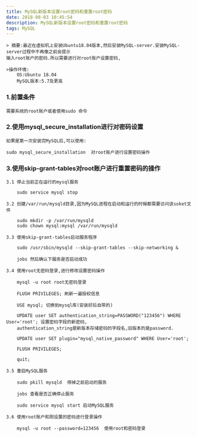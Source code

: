 ```yaml
---
title: MySQL新版本设置root密码和重置root密码
date: 2018-08-03 10:45:54
description: MySQL新版本设置root密码和重置root密码
tags: MySQL
---
```


    > 摘要:最近在虚拟机上安装Ubuntu18.04版本,然后安装MySQL-server.安装MySQL-server过程中不再像之前会提示
    输入root账户的密码.所以需要进行对root账户设置密码,
    
    >操作环境:
        OS:Ubuntu 18.04
        MySQL版本:5.7及更高


### 1.前置条件

    需要系统的root账户或者使用sudo 命令

### 2.使用mysql_secure_installation进行对密码设置

    如果是第一次安装完MySQL后,可以使用:

    sudo mysql_secure_installation  对root账户进行设置密码操作

### 3.使用skip-grant-tables对root账户进行重置密码的操作

    3.1 停止当前正在运行的mysql服务

        sudo service mysql stop
    
    3.2 创建/var/run/mysqld目录,因为MySQL进程在启动和运行的时候都需要访问该soket文件

        sudo mkdir -p /var/run/mysqld
        sudo chown mysql:mysql /var/run/mysqld

    3.3 使用skip-grant-tables启动服务程序

        sudo /usr/sbin/mysqld --skip-grant-tables --skip-networking &

        jobs 然后确认下服务是否启动成功

    3.4 使用root无密码登录,进行修改设置密码操作

        mysql -u root root无密码登录

        FLUSH PRIVILEGES; 刷新一遍授权信息

        USE mysql; 切换到mysql库(安装好后自带的)

        UPDATE user SET authentication_string=PASSWORD("123456") WHERE User='root'; 设置密码字段的新密码,
        authentication_string是新版本存储密码的字段名,旧版本的是password.

        UPDATE user SET plugin="mysql_native_password" WHERE User='root';

        FLUSH PRIVILEGES;

        quit;

    3.5 重启MySQL服务

        sudo pkill mysqld  停掉之前启动的服务

        jobs 查看是否正确停止服务

        sudo service mysql start 启动MySQL服务

    3.6 使用root账户和刚设置的密码进行登录操作

        mysql -u root --password=123456  使用root和密码登录

        